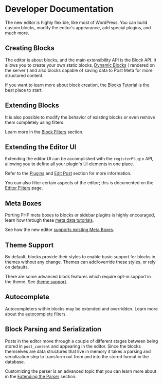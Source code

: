 # Developer Documentation

The new editor is highly flexible, like most of WordPress. You can build custom blocks, modify the editor's appearance, add special plugins, and much more.

## Creating Blocks

The editor is about blocks, and the main extensibility API is the Block API. It allows you to create your own static blocks, [Dynamic Blocks](/docs/tutorials/block-tutorial/creating-dynamic-blocks.md) ( rendered on the server ) and also blocks capable of saving data to Post Meta for more structured content.

If you want to learn more about block creation, the [Blocks Tutorial](/docs/tutorials/block-tutorial/readme.md) is the best place to start.

## Extending Blocks

It is also possible to modify the behavior of existing blocks or even remove them completely using filters.

Learn more in the [Block Filters](/docs/filters/block-filters.md) section.

## Extending the Editor UI

Extending the editor UI can be accomplished with the `registerPlugin` API, allowing you to define all your plugin's UI elements in one place.

Refer to the [Plugins](/packages/plugins/README.md) and [Edit Post](/packages/edit-post/README.md) section for more information.

You can also filter certain aspects of the editor; this is documented on the [Editor Filters](/docs/filters/editor-filters.md) page.

## Meta Boxes

Porting PHP meta boxes to blocks or sidebar plugins is highly encouraged, learn how through these [meta data tutorials](/docs/tutorials/metabox/readme.md).

See how the new editor [supports existing Meta Boxes](/docs/designers-developers/developers/backward-compatibility/meta-box.md).

## Theme Support

By default, blocks provide their styles to enable basic support for blocks in themes without any change. Themes can add/override these styles, or rely on defaults.

There are some advanced block features which require opt-in support in the theme. See [theme support](/docs/designers-developers/developers/themes/theme-support.md).

## Autocomplete

Autocompleters within blocks may be extended and overridden. Learn more about the [autocomplete](/docs/filters/autocomplete-filters.md) filters.

## Block Parsing and Serialization

Posts in the editor move through a couple of different stages between being stored in `post_content` and appearing in the editor. Since the blocks themselves are data structures that live in memory it takes a parsing and serialization step to transform out from and into the stored format in the database.

Customizing the parser is an advanced topic that you can learn more about in the [Extending the Parser](/docs/filters/parser-filters.md) section.
